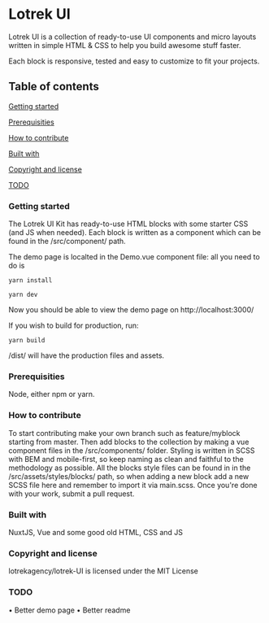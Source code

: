 # Lotrek UI
Lotrek UI is a collection of ready-to-use UI components and micro layouts written in simple HTML & CSS to help you build awesome stuff faster.

Each block is responsive, tested and easy to customize to fit your projects.

## Table of contents

[Getting started](#getting-started)

[Prerequisities](#prerequisities)

[How to contribute](#how-to-contribute)

[Built with](#built-with)

[Copyright and license](#copyright-and-license)

[TODO](#todo)

### Getting started
The Lotrek UI Kit has ready-to-use HTML blocks with some starter CSS (and JS when needed). 
Each block is written as a component which can be found in the /src/component/ path.

The demo page is localted in the Demo.vue component file: all you need to do is

`yarn install`

`yarn dev`

Now you should be able to view the demo page on http://localhost:3000/

If you wish to build for production, run:

`yarn build`

/dist/ will have the production files and assets.

### Prerequisities

Node, either npm or yarn.

### How to contribute
To start contributing make your own branch such as feature/myblock starting from master. 
Then add blocks to the collection by making a vue component files in the /src/components/<category> folder. 
Styling is written in SCSS with BEM and mobile-first, so keep naming as clean and faithful to the methodology as possible. All the blocks style files can be found in in the /src/assets/styles/blocks/<category> path, so when adding a new block add a new SCSS file here and remember to import it via main.scss.
Once you're done with your work, submit a pull request.

### Built with
NuxtJS, Vue and some good old HTML, CSS and JS

### Copyright and license
lotrekagency/lotrek-UI is licensed under the MIT License

### TODO
• Better demo page
• Better readme